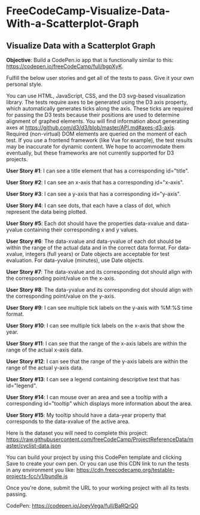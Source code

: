# FreeCodeCamp-Visualize-Data-With-a-Scatterplot-Graph
 
## Visualize Data with a Scatterplot Graph

**Objective**: Build a CodePen.io app that is functionally similar to this: https://codepen.io/freeCodeCamp/full/bgpXyK.

Fulfill the below user stories and get all of the tests to pass. Give it your own personal style.

You can use HTML, JavaScript, CSS, and the D3 svg-based visualization library. The tests require axes to be generated using the D3 axis property, which automatically generates ticks along the axis. These ticks are required for passing the D3 tests because their positions are used to determine alignment of graphed elements. You will find information about generating axes at https://github.com/d3/d3/blob/master/API.md#axes-d3-axis. Required (non-virtual) DOM elements are queried on the moment of each test. If you use a frontend framework (like Vue for example), the test results may be inaccurate for dynamic content. We hope to accommodate them eventually, but these frameworks are not currently supported for D3 projects.

**User Story #1**: I can see a title element that has a corresponding id="title".

**User Story #2**: I can see an x-axis that has a corresponding id="x-axis".

**User Story #3**: I can see a y-axis that has a corresponding id="y-axis".

**User Story #4**: I can see dots, that each have a class of dot, which represent the data being plotted.

**User Story #5**: Each dot should have the properties data-xvalue and data-yvalue containing their corresponding x and y values.

**User Story #6**: The data-xvalue and data-yvalue of each dot should be within the range of the actual data and in the correct data format. For data-xvalue, integers (full years) or Date objects are acceptable for test evaluation. For data-yvalue (minutes), use Date objects.

**User Story #7**: The data-xvalue and its corresponding dot should align with the corresponding point/value on the x-axis.

**User Story #8**: The data-yvalue and its corresponding dot should align with the corresponding point/value on the y-axis.

**User Story #9**: I can see multiple tick labels on the y-axis with %M:%S time format.

**User Story #10**: I can see multiple tick labels on the x-axis that show the year.

**User Story #11**: I can see that the range of the x-axis labels are within the range of the actual x-axis data.

**User Story #12**: I can see that the range of the y-axis labels are within the range of the actual y-axis data.

**User Story #13**: I can see a legend containing descriptive text that has id="legend".

**User Story #14**: I can mouse over an area and see a tooltip with a corresponding id="tooltip" which displays more information about the area.

**User Story #15**: My tooltip should have a data-year property that corresponds to the data-xvalue of the active area.

Here is the dataset you will need to complete this project: https://raw.githubusercontent.com/freeCodeCamp/ProjectReferenceData/master/cyclist-data.json

You can build your project by using this CodePen template and clicking Save to create your own pen. Or you can use this CDN link to run the tests in any environment you like: https://cdn.freecodecamp.org/testable-projects-fcc/v1/bundle.js

Once you're done, submit the URL to your working project with all its tests passing.

CodePen: https://codepen.io/JoeyVega/full/BaRQrQO
